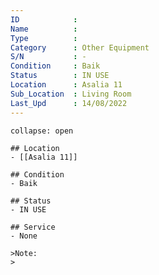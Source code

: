 ```yaml
---
ID            : 
Name          : 
Type          : 
Category      : Other Equipment
S/N           : -
Condition     : Baik
Status        : IN USE
Location      : Asalia 11
Sub_Location  : Living Room
Last_Upd      : 14/08/2022
---
```




```ad-History
collapse: open

## Location
- [[Asalia 11]]

## Condition
- Baik

## Status
- IN USE

## Service
- None

>Note:
>


```
